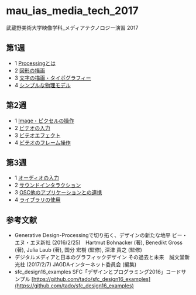 # mau_ias_media_tech_2017

武蔵野美術大学映像学科_メディアテクノロジー演習 2017

## 第1週

 - 1 [Processingとは](https://github.com/moxuse/mau_ias_media_tech_2017/blob/master/w_01/1-1Processingとは.md)
 - 2 [図形の描画](https://github.com/moxuse/mau_ias_media_tech_2017/blob/master/w_01/1-2図形の描画.md)
 - 3 [文字の描画・タイポグラフィー](https://github.com/moxuse/mau_ias_media_tech_2017/blob/master/w_01/1-3文字の描画・タイポグラフィー.md)
 - 4 [シンプルな物理モデル](https://github.com/moxuse/mau_ias_media_tech_2017/blob/master/w_01/1-4シンプルな物理モデル.md)


## 第2週

 - 1 [Image・ピクセルの操作]()
 - 2 [ビテオの入力]()
 - 3 [ビテオエフェクト]()
 - 4 [ビテオのフレーム操作]()

## 第3週

 - 1 [オーディオの入力]()
 - 2 [サウンドインタラクション]()
 - 3 [OSC他のアプリケーションとの連携]()
 - 4 [ライブラリの使用]()

 
##  参考文献

 - Generative Design-Processingで切り拓く、デザインの新たな地平 ビー・エヌ・エヌ新社 (2016/2/25)　Hartmut Bohnacker (著), Benedikt Gross (著), Julia Laub (著), 国分 宏樹 (監修), 深津 貴之 (監修)
 - デジタルメディアと日本のグラフィックデザイン その過去と未来　誠文堂新光社 (2017/2/7) JAGDAインターネット委員会 (編集)
 - sfc_design16_examples SFC「デザインとプログラミング2016」コードサンプル [https://github.com/tado/sfc_design16_examples](https://github.com/tado/sfc_design16_examples) 
 
 
